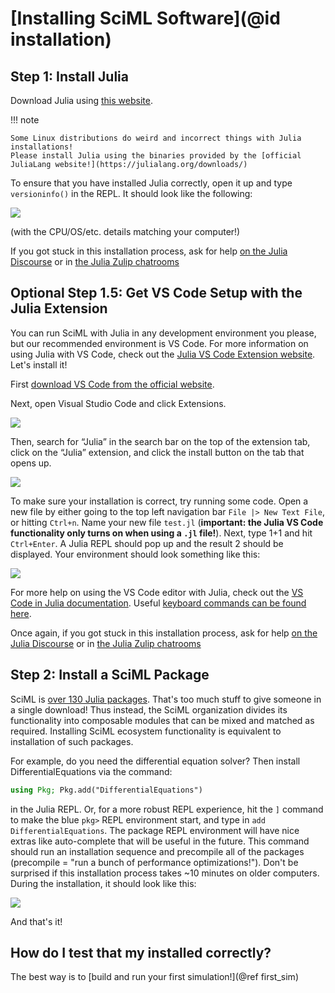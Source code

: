 # [Installing SciML Software](@id installation)

## Step 1: Install Julia

Download Julia using [this website](https://julialang.org/downloads/).

!!! note

    Some Linux distributions do weird and incorrect things with Julia installations!
    Please install Julia using the binaries provided by the [official JuliaLang website!](https://julialang.org/downloads/)

To ensure that you have installed Julia correctly, open it up and type `versioninfo()` in
the REPL. It should look like the following:

![](https://user-images.githubusercontent.com/1814174/195772770-e8f7b8f8-a853-4a95-a5c5-c6ed40f0c8d9.PNG)

(with the CPU/OS/etc. details matching your computer!)

If you got stuck in this installation process, ask for help
[on the Julia Discourse](https://discourse.julialang.org/) or in
[the Julia Zulip chatrooms](https://julialang.zulipchat.com/#)

## Optional Step 1.5: Get VS Code Setup with the Julia Extension

You can run SciML with Julia in any development environment you please, but our recommended
environment is VS Code. For more information on using Julia with VS Code, check out the
[Julia VS Code Extension website](https://www.julia-vscode.org/). Let's install it!

First [download VS Code from the official website](https://code.visualstudio.com/download).

Next, open Visual Studio Code and click Extensions.

![](https://user-images.githubusercontent.com/1814174/195773680-2226b2fc-5903-4eff-aae2-4d8689f16280.PNG)

Then, search for “Julia” in the search bar on the top of the extension tab, click on the
“Julia” extension, and click the install button on the tab that opens up.

![](https://user-images.githubusercontent.com/1814174/195773697-ede4edee-d479-46e8-acce-94a3ff884de8.PNG)

To make sure your installation is correct, try running some code. Open a new file by
either going to the top left navigation bar `File |> New Text File`, or hitting `Ctrl+n`.
Name your new file `test.jl` (**important: the Julia VS Code functionality only turns on
when using a `.jl` file!**). Next, type 1+1 and hit `Ctrl+Enter`. A Julia REPL should
pop up and the result 2 should be displayed. Your environment should look something like
this:

![](https://user-images.githubusercontent.com/1814174/195774555-5841918e-e9a5-443c-9eca-84ed932af355.PNG)

For more help on using the VS Code editor with Julia, check out the
[VS Code in Julia documentation](https://www.julia-vscode.org/docs/stable/). Useful
[keyboard commands can be found here](https://www.julia-vscode.org/docs/stable/userguide/keybindings/).

Once again, if you got stuck in this installation process, ask for help
[on the Julia Discourse](https://discourse.julialang.org/) or in
[the Julia Zulip chatrooms](https://julialang.zulipchat.com/#)

## Step 2: Install a SciML Package

SciML is [over 130 Julia packages](https://github.com/SciML). That's too much stuff to
give someone in a single download! Thus instead, the SciML organization divides its
functionality into composable modules that can be mixed and matched as required. Installing
SciML ecosystem functionality is equivalent to installation of such packages.

For example, do you need the differential equation solver? Then install DifferentialEquations
via the command:

```julia
using Pkg; Pkg.add("DifferentialEquations")
```

in the Julia REPL. Or, for a more robust REPL experience, hit the `]` command to make the
blue `pkg>` REPL environment start, and type in `add DifferentialEquations`. The package
REPL environment will have nice extras like auto-complete that will be useful in the future.
This command should run an installation sequence and precompile all of the
packages (precompile = "run a bunch of performance optimizations!"). Don't be surprised
if this installation process takes ~10 minutes on older computers. During the installation,
it should look like this:

![](https://user-images.githubusercontent.com/1814174/195775465-9e80de11-0b1e-4229-9eba-f5e49c9c81a1.PNG)

And that's it!

## How do I test that my installed correctly?

The best way is to [build and run your first simulation!](@ref first_sim)
